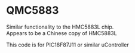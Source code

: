 # QMC5883  
  
Similar functionality to the HMC5883L chip.  
Appears to be a Chinese copy of HMC5883L  

This code is for PIC18F87J11 or similar uController
